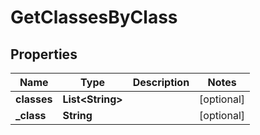
# GetClassesByClass

## Properties
Name | Type | Description | Notes
------------ | ------------- | ------------- | -------------
**classes** | **List&lt;String&gt;** |  |  [optional]
**_class** | **String** |  |  [optional]



